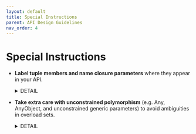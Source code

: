 ```yaml
---
layout: default
title: Special Instructions
parent: API Design Guidelines
nav_order: 4
---
```


# Special Instructions
- **Label tuple members and name closure parameters** where they appear in your API.
    <details>
    <summary>DETAIL</summary>
    <div markdown="1">

    These names have explanatory power, can be referenced from documentation comments, and provide expressive access to tuple members.

    ```swift
    /// Ensure that we hold uniquely-referenced storage for at least
    /// `requestedCapacity` elements.
    ///
    /// If more storage is needed, `allocate` is called with
    /// `byteCount` equal to the number of maximally-aligned
    /// bytes to allocate.
    ///
    /// - Returns:
    ///   - reallocated: `true` iff a new block of memory
    ///     was allocated.
    ///   - capacityChanged: `true` iff `capacity` was updated.
    mutating func ensureUniqueStorage(
        minimumCapacity requestedCapacity: Int, 
        allocate: (_ byteCount: Int) -> UnsafePointer<Void>
    ) -> (reallocated: Bool, capacityChanged: Bool)
    ```

    Names used for closure parameters should be chosen like `parameter names` for top-level functions. Labels for closure arguments that appear at the call site are not supported.
    

    </div>
    </details>


- **Take extra care with unconstrained polymorphism** (e.g. Any, AnyObject, and unconstrained generic parameters) to avoid ambiguities in overload sets.
    <details>
    <summary>DETAIL</summary>
    <div markdown="1">

    For example, consider this overload set:

    ```swift
    ❌
    struct Array {
        /// Inserts `newElement` at `self.endIndex`.
        public mutating func append(_ newElement: Element)

        /// Inserts the contents of `newElements`, in order, at
        /// `self.endIndex`.
        public mutating func append(_ newElements: S)
            where S.Generator.Element == Element
    }
    ```

    These methods form a semantic family, and the argument types appear at first to be sharply distinct. However, when Element is Any, a single element can have the same type as a sequence of elements.

    ```swift
    ❌
    var values: [Any] = [1, "a"]
    values.append([2, 3, 4]) // [1, "a", [2, 3, 4]] or [1, "a", 2, 3, 4]?
    ```

    To eliminate the ambiguity, name the second overload more explicitly.

    ```swift
    ✅
    struct Array {
        /// Inserts `newElement` at `self.endIndex`.
        public mutating func append(_ newElement: Element)

        /// Inserts the contents of `newElements`, in order, at
        /// `self.endIndex`.
        public mutating func append(contentsOf newElements: S)
            where S.Generator.Element == Element
    }
    ```

    Notice how the new name better matches the documentation comment. In this case, the act of writing the documentation comment actually brought the issue to the API author’s attention.

    </div>
    </details>
